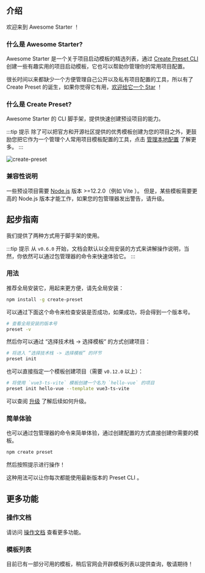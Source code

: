 ## 介绍

欢迎来到 Awesome Starter ！

### 什么是 Awesome Starter?

Awesome Starter 是一个关于项目启动模板的精选列表，通过 [Create Preset CLI](#什么是-create-preset) 创建一些有趣实用的项目启动模板，它也可以帮助你管理你的常用项目配置。

很长时间以来都缺少一个方便管理自己公开以及私有项目配置的工具，所以有了 Create Preset 的诞生，如果你觉得它有用，[欢迎给它一个 Star](https://github.com/awesome-starter/create-preset) ！

### 什么是 Create Preset?

Awesome Starter 的 CLI 脚手架，提供快速创建预设项目的能力。

:::tip 提示
除了可以把官方和开源社区提供的优秀模板创建为您的项目之外，更鼓励您把它作为一个管理个人常用项目模板配置的工具，点击 [管理本地配置](docs.md#%E7%AE%A1%E7%90%86%E6%9C%AC%E5%9C%B0%E9%85%8D%E7%BD%AE) 了解更多。
:::

![create-preset](https://cdn.jsdelivr.net/gh/chengpeiquan/assets-storage/img/2021/11/20220110155037.gif)

### 兼容性说明

一些预设项目需要 [Node.js](https://nodejs.org/en/) 版本 >=12.2.0（例如 Vite ）。 但是，某些模板需要更高的 Node.js 版本才能工作，如果您的包管理器发出警告，请升级。

## 起步指南

我们提供了两种方式用于脚手架的使用。

:::tip 提示
从 `v0.6.0` 开始，文档会默认以全局安装的方式来讲解操作说明，当然，你依然可以通过包管理器的命令来快速体验它。
:::

### 用法

推荐全局安装它，用起来更方便，请先全局安装：

```bash
npm install -g create-preset
```

可以通过下面这个命令来检查安装是否成功，如果成功，将会得到一个版本号。

```bash
# 查看全局安装的版本号
preset -v
```

然后你可以通过 “选择技术栈 -> 选择模板” 的方式创建项目：

```bash
# 将进入 “选择技术栈 -> 选择模板” 的环节
preset init
```

也可以直接指定一个模板创建项目（需要 `v0.12.0` 以上）：

```bash
# 将使用 `vue3-ts-vite` 模板创建一个名为 `hello-vue` 的项目
preset init hello-vue --template vue3-ts-vite
```

可以查阅 [升级](#升级) 了解后续如何升级。

### 简单体验

也可以通过包管理器的命令来简单体验，通过创建配置的方式直接创建你需要的模板。

```bash
npm create preset
```

然后按照提示进行操作！

这种用法可以让你每次都能使用最新版本的 Preset CLI 。

## 更多功能

### 操作文档

请访问 [操作文档](/zh/docs.md) 查看更多功能。

### 模板列表

目前已有一部分可用的模板，稍后官网会开辟模板列表以提供查询，敬请期待！
